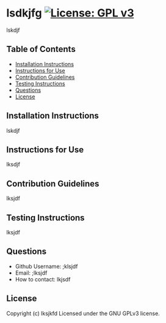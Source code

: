 # lsdkjfg [![License: GPL v3](https://img.shields.io/badge/License-GPLv3-blue.svg)](https://www.gnu.org/licenses/gpl-3.0) 
 lskdjf 
 ## Table of Contents 
 * [Installation Instructions](#Installation-Instructions) 
 * [Instructions for Use](#Instructions-for-Use) 
 * [Contribution Guidelines](#Contribution-Guidelines) 
 * [Testing Instructions](#Testing-Instructions) 
 * [Questions](#Questions) 
 * [License](#License) 
 ## Installation Instructions 
 lskdjf 
 ## Instructions for Use 
 lksdjf 
 ## Contribution Guidelines  
 lksjdf 
 ## Testing Instructions 
 lksjdf 
 ## Questions  
 * Github Username: ;klsjdf 
 * Email: ;lksjdf 
 * How to contact: lkjsdf 
 ## License 
 Copyright (c) lksjkfd Licensed under the GNU GPLv3 license.